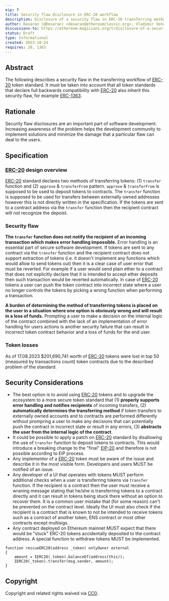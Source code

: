 ```yaml
---
eip: ?
title: Security flaw disclosure in ERC-20 workflow
description: Disclosure of a security flaw in ERC-20 transferring method that caused a loss of $201,690,741 as of 17.08.2023.
author: Dexaran (@Dexaran) <dexaran@ethereumclassic.org>, Vladimir Vencálek <vladimir@callisto.network>, Yuriy Kharytoshin (@yuriy77k) <yuriy@callisto.network>, Laurent Riche (@spatialiste) <tonton@callisto.network>
discussions-to: https://ethereum-magicians.org/t/disclosure-of-a-security-flaw-in-erc-20-transferring-workflow/16249
status: Draft
type: Informational
created: 2023-10-24
requires: 20, 1363
---
```


## Abstract

The following describes a security flaw in the transferring workflow of [ERC-20](./eip-20.md) token standard. It must be taken into account that all token standards that declare full backwards compatibility with [ERC-20](./eip-20.md) also inherit this security flaw, for example [ERC-1363](./eip-1363.md).

## Rationale

Security flaw disclosures are an important part of software development. Increasing awareness of the problem helps the development community to implement solutions and minimize the damage that a particular flaw can deal to the users.

## Specification

### [ERC-20](./eip-20.md) design overview

[ERC-20](./eip-20.md) standard declares two methods of transferring tokens: (1) `transfer`  function and (2) `approve` & `transferFrom` pattern. `approve` & `transferFrom` is supposed to be used to deposit tokens to contracts. The `transfer` function is supposed to be used for transfers between externally owned addresses however this is not directly written in the specification. If the tokens are sent to a contract address via the `transfer` function then the recipient contract will not recognize the depoist.

### Security flaw

**The `transfer` function does not notify the recipient of an incoming transaction which makes error handling impossible.** Error handling is an essential part of secure software development. If tokens are sent to any contract via the `transfer` function and the recipient contract does not support extraction of tokens (i.e. it doesn't implement any functions which would allow to send tokens out) then it is a clear case of user error that must be reverted. For example if a user would send plain ether to a contract that does not explicitly declare that it is intended to accept ether deposits then such transaction would be reverted automatically. In case of [ERC-20](./eip-20.md) tokens a user can push the token contract into incorrect state where a user no longer controls the tokens by picking a wrong function when performing a transaction.

**A burden of determining the method of transferring tokens is placed on the user in a situation where one option is obviously wrong and will result in a loss of funds.** Prompting a user to make a decision on the internal logic of the contract combined with the lack of an implementation of error handling for users actions is another security failure that can result in incorrect token contract behavior and a loss of funds for the end user.

### Token losses

As of 17.08.2023 $201,690,741 worth of [ERC-20](./eip-20.md) tokens were lost in top 50 (measured by transactions count) token contracts due to the described problem of the standard.

## Security Considerations

- The best option is to avoid using [ERC-20](./eip-20.md) tokens and to upgrade the ecosystem to a more secure token standard that (1) **properly supports error handling and notifies recipients** of incoming transfers, (2) **automatically determines the transferring method** if token transfers to externally owned accounts and to contracts are performed differently without prompring a user to make any decisions that can potentially push the contract in incorrect state or result in any errors, (3) **abstracts the user from the internal logic of the contract**.
- It could be possible to apply a patch on [ERC-20](./eip-20.md) standard by disallowing the use of `transfer` function to deposit tokens to contracts. This would introduce a breaking change to the "final" [EIP-20](./eip-20.md) and therefore is not possible according to EIP process.
- Any implementor of a [ERC-20](./eip-20.md) token must be aware of the issue and describe it in the most visible form. Developers and users MUST be notified of an issue.
- Any developer of a UI that operates with tokens MUST perform additional checks when a user is transferring tokens via `transfer` function. If the recipient is a contract then the user must receive a wraning message stating that he/she is transferring tokens to a contract directly and it can result in tokens being stuck there without an option to recover them. It is a common user mistake that (for some reason) can't be prevented on the contract level. Ideally the UI must also check if the recipient is a contract that is known to not be intended to receive tokens such as a contract of another token, ENS contract or most other contracts except multisigs.
- Any contract deployed on Ethereum mainnet MUST expect that there would be "stuck" ERC-20 tokens accidentally deposited to the contract address. A special function to withdraw tokens MUST be implemented.

```
function rescueERC20(address _token) onlyOwner external
{
    amount = IERC20(_token).balanceOf(address(this));
    IERC20(_token).transfer(msg.sender, amount);
}
```

## Copyright

Copyright and related rights waived via [CC0](../LICENSE.md).
